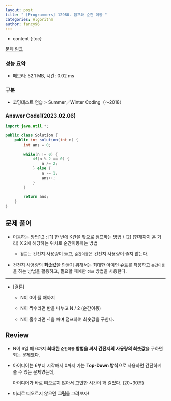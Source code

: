 ```yaml
---
layout: post
title: " [Programmers] 12980. 점프와 순간 이동 "
categories: Algorithm
author: fancy96
---
```

* content
{:toc}

[문제 링크](https://school.programmers.co.kr/learn/courses/30/lessons/12980)

### 성능 요약

* 메모리: 52.1 MB, 시간: 0.02 ms

### 구분

* 코딩테스트 연습 > Summer／Winter Coding（～2018）

### Answer Code1(2023.02.06)

```java
import java.util.*;

public class Solution {
    public int solution(int n) {
        int ans = 0;
        
        while(n != 0) {
            if(n % 2 == 0) {
                n /= 2;
            } else {
                n -= 1;
                ans++;
            }
        }
    
        return ans;
    }
}
```

## 문제 풀이

* 이동하는 방법1,2 : [1] 한 번에 K칸을 앞으로 점프하는 방법 / [2] (현재까지 온 거리) X 2에 해당하는 위치로 순간이동하는 방법

    * `점프`는 건전지 사용량이 들고, `순간이동`은 건전지 사용량이 줄지 않는다.

* 건전지 사용량의 **최솟값**을 만들기 위해서는 최대한 아이언 슈트를 착용하고 `순간이동`을 하는 방법을 활용하고, 필요할 때에만 `점프` 방법을 사용한다.

---

* [결론]

    * N이 0이 될 때까지 

    * N이 짝수라면 반을 나누고 N / 2 (순간이동)

    * N이 홀수라면 -1을 빼며 점프하여 최솟값을 구한다.

## Review

* N이 6일 때 6까지 **최대한 `순간이동` 방법을 써서 건전지의 사용량의 최솟값**을 구하면 되는 문제였다.

* 아이디어는 6부터 시작해서 0까지 가는 **Top-Down 방식**으로 사용하면 간단하게 풀 수 있는 문제였는데,

    아이디어가 바로 떠오르지 않아서 고민한 시간이 꽤 길었다. (20~30분)

* 머리로 떠오르지 않으면 **그림**을 그려보자!